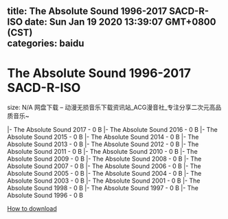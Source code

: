 
title: The Absolute Sound 1996-2017 SACD-R-ISO
date: Sun Jan 19 2020 13:39:07 GMT+0800 (CST)    
categories: baidu
---

# The Absolute Sound 1996-2017 SACD-R-ISO
size: N/A
 网盘下载 – 动漫无损音乐下载资讯站_ACG漫音社_专注分享二次元高品质音乐~
 
|- The Absolute Sound 2017 - 0 B
|- The Absolute Sound 2016 - 0 B
|- The Absolute Sound 2015 - 0 B
|- The Absolute Sound 2014 - 0 B
|- The Absolute Sound 2013 - 0 B
|- The Absolute Sound 2012 - 0 B
|- The Absolute Sound 2011 - 0 B
|- The Absolute Sound 2010 - 0 B
|- The Absolute Sound 2009 - 0 B
|- The Absolute Sound 2008 - 0 B
|- The Absolute Sound 2007 - 0 B
|- The Absolute Sound 2006 - 0 B
|- The Absolute Sound 2005 - 0 B
|- The Absolute Sound 2004 - 0 B
|- The Absolute Sound 2003 - 0 B
|- The Absolute Sound 2001 - 0 B
|- The Absolute Sound 1998 - 0 B
|- The Absolute Sound 1997 - 0 B
|- The Absolute Sound 1996 - 0 B

[How to download](https://bpcam.bemobtrk.com/go/2ceec3aa-1ca2-46d6-b9ff-aaa5c184517c?jno=3303)